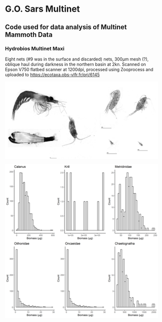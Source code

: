 # G.O. Sars Multinet
## Code used for data analysis of Multinet Mammoth Data
### Hydrobios Multinet Maxi
Eight nets (#9 was in the surface and discarded) nets, 300µm mesh (?), oblique haul during darkness in the northern basin  at 2kn. 
Scanned on Epson V750 flatbed scanner at 1200dpi, processed using Zooprocess and uploaded to 
https://ecotaxa.obs-vlfr.fr/prj/6145


![](./examples.png)

![](./size_distribution.png)
